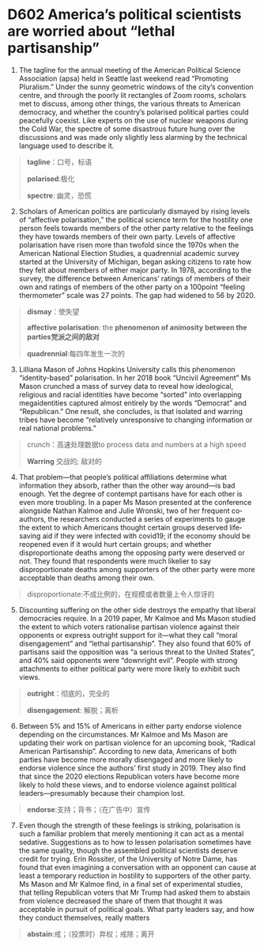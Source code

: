 # D602 America’s political scientists are worried about “lethal partisanship”
1. The tagline for the annual meeting of the American Political Science Association (apsa) held in Seattle last weekend read “Promoting Pluralism.” Under the sunny geometric windows of the city’s convention centre, and through the poorly lit rectangles of Zoom rooms, scholars met to discuss, among other things, the various threats to American democracy, and whether the country’s polarised political parties could peacefully coexist. Like experts on the use of nuclear weapons during the Cold War, the spectre of some disastrous future hung over the discussions and was made only slightly less alarming by the technical language used to describe it.

> **tagline**：口号，标语
>
> **polarised**:极化
>
> **spectre**: 幽灵，恐慌
>

2. Scholars of American politics are particularly dismayed by rising levels of “affective polarisation,” the political science term for the hostility one person feels towards members of the other party relative to the feelings they have towards members of their own party. Levels of affective polarisation have risen more than two­fold since the 1970s when the American National Election Studies, a quadrennial academic survey started at the University of Michigan, began asking citizens to rate how they felt about members of either major party. In 1978, according to the survey, the difference between Americans’ ratings of members of their own and ratings of members of the other party on a 100­point “feeling thermometer” scale was 27 points. The gap had widened to 56 by 2020.

> **dismay**：使失望
>
> **affective polarisation**: the **phenomenon of animosity between the parties党派之间的敌对**
>
> **quadrennial**:每四年发生一次的
>

3. Lilliana Mason of Johns Hopkins University calls this phenomenon “identity-based” polarisation. In her 2018 book “Uncivil Agreement” Ms Mason crunched a mass of survey data to reveal how ideological, religious and racial identities have become “sorted” into overlapping megaidentities captured almost entirely by the words “Democrat” and “Republican.” One result, she concludes, is that isolated and warring tribes have become “relatively unresponsive to changing information or real national problems.”

> crunch：高速处理数据to process data and numbers at a high speed
>
> **Warring** 交战的; 敌对的
>

4. That problem—that people’s political affiliations determine what information they absorb, rather than the other way around—is bad enough. Yet the degree of contempt partisans have for each other is even more troubling. In a paper Ms Mason presented at the conference alongside Nathan Kalmoe and Julie Wronski, two of her frequent co­authors, the researchers conducted a series of experiments to gauge the extent to which Americans thought certain groups deserved life­saving aid if they were infected with covid­19; if the economy should be reopened even if it would hurt certain groups; and whether disproportionate deaths among the opposing party were deserved or not. They found that respondents were much likelier to say disproportionate deaths among supporters of the other party were more acceptable than deaths among their own.

> disproportionate:不成比例的，在规模或者数量上令人惊讶的
>

5. Discounting suffering on the other side destroys the empathy that liberal democracies require. In a 2019 paper, Mr Kalmoe and Ms Mason studied the extent to which voters rationalise partisan violence against their opponents or express outright support for it—what they call “moral disengagement” and “lethal partisanship”. They also found that 60% of partisans said the opposition was “a serious threat to the United States”, and 40% said opponents were “downright evil”. People with strong attachments to either political party were more likely to exhibit such views.

> **outright**：彻底的，完全的
>
> **disengagement**: 解脱；离析
>

6. Between 5% and 15% of Americans in either party endorse violence depending on the circumstances. Mr Kalmoe and Ms Mason are updating their work on partisan violence for an upcoming book, “Radical American Partisanship”. According to new data, Americans of both parties have become more morally disengaged and more likely to endorse violence since the authors’ first study in 2019. They also find that since the 2020 elections Republican voters have become more likely to hold these views, and to endorse violence against political leaders—presumably because their champion lost.

> **endorse**:支持；背书；（在广告中）宣传
>

7. Even though the strength of these feelings is striking, polarisation is such a familiar problem that merely mentioning it can act as a mental sedative. Suggestions as to how to lessen polarisation sometimes have the same quality, though the assembled political scientists deserve credit for trying. Erin Rossiter, of the University of Notre Dame, has found that even imagining a conversation with an opponent can cause at least a temporary reduction in hostility to supporters of the other party. Ms Mason and Mr Kalmoe find, in a final set of experimental studies, that telling Republican voters that Mr Trump had asked them to abstain from violence decreased the share of them that thought it was acceptable in pursuit of political goals. What party leaders say, and how they conduct themselves, really matters

> **abstain**:戒；（投票时）弃权；戒除；离开
>


